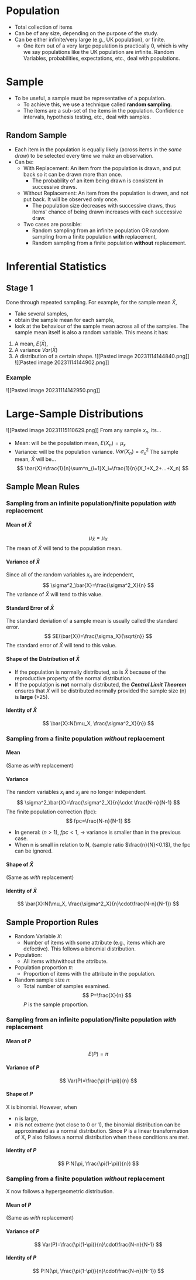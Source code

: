 # Population
- Total collection of items
- Can be of any size, depending on the purpose of the study.
- Can be either infinite/very large (e.g., UK population), or finite.
	- One item out of a very large population is practically 0, which is why we say populations like the UK population are infinite.
Random Variables, probabilities, expectations, etc., deal with populations.
# Sample
- To be useful, a sample must be representative of a population.
	- To achieve this, we use a technique called **random sampling**.
	- The items are a sub-set of the items in the population.
Confidence intervals, hypothesis testing, etc., deal with samples.
## Random Sample
- Each item in the population is equally likely (across items in the *same draw*) to be selected every time we make an observation.
- Can be:
	- With Replacement: An item from the population is drawn, and put back so it can be drawn more than once.
		- The probability of an item being drawn is consistent in successive draws.
	- Without Replacement: An item from the population is drawn, and not put back. It will be observed only once.
		- The population size decreases with successive draws, thus items' chance of being drawn increases with each successive draw.
	- Two cases are possible:
		- Random sampling from an infinite population OR random sampling from a finite population **with** replacement,
		- Random sampling from a finite population **without** replacement.
# Inferential Statistics
## Stage 1
Done through repeated sampling.
For example, for the sample mean $\bar{X}$, 
- Take several samples,
- obtain the sample mean for each sample,
- look at the behaviour of the sample mean across all of the samples.
The sample mean itself is also a random variable. This means it has:
1. A mean, $E(\bar{X})$,
2. A variance $Var(\bar{X})$
3. A distribution of a certain shape.
![[Pasted image 20231114144840.png]]
![[Pasted image 20231114144902.png]]

### Example
![[Pasted image 20231114142950.png]]
# Large-Sample Distributions
![[Pasted image 20231115110629.png]]
From any sample $x_n$, its...
- Mean: will be the population mean, $E(X_n)=\mu_x$
- Variance: will be the population variance. $Var(X_n)=\sigma^2_x$
The sample mean, $\bar{X}$ will be...
$$
\bar{X}=\frac{1}{n}\sum^n_{i=1}X_i=\frac{1}{n}(X_1+X_2+...+X_n)
$$
## Sample Mean Rules
### Sampling from an infinite population/finite population *with* replacement
#### Mean of $\bar{X}$
$$
\mu_\bar{X}=\mu_X
$$
The mean of $\bar{X}$ will tend to the population mean.
#### Variance of $\bar{X}$
Since all of the random variables $x_n$ are independent,
$$
\sigma^2_\bar{X}=\frac{\sigma^2_X}{n}
$$
The variance of $\bar{X}$ will tend to this value.
#### Standard Error of $\bar{X}$
The standard deviation of a sample mean is usually called the standard error.
$$
SE(\bar{X})=\frac{\sigma_X}{\sqrt{n}}
$$
The standard error of $\bar{X}$ will tend to this value.
#### Shape of the Distribution of $\bar{X}$
- If the population is normally distributed, so is $\bar{X}$ because of the reproductive property of the normal distribution.
- If the population is **not** normally distributed, the ***Central Limit Theorem*** ensures that $\bar{X}$ will be distributed normally provided the sample size (n) is **large** (>25).
#### Identity of $\bar{X}$
$$
\bar{X}:N(\mu_X, \frac{\sigma^2_X}{n})
$$
### Sampling from a finite population *without* replacement
#### Mean
(Same as *with* replacement)
#### Variance
The random variables $x_i$ and $x_j$ are no longer independent.
$$
\sigma^2_\bar{X}=\frac{\sigma^2_X}{n}\cdot \frac{N-n}{N-1}
$$
The finite population correction (fpc):
$$
fpc=\frac{N-n}{N-1}
$$
- In general: $(n>1)$, $fpc <1$, $\rightarrow$ variance is smaller than in the previous case.
- When n is small in relation to N, (sample ratio $\frac{n}{N}<0.1$), the fpc can be ignored.
#### Shape of $\bar{X}$
(Same as *with* replacement)
#### Identity of $\bar{X}$
$$
\bar{X}:N(\mu_X, \frac{\sigma^2_X}{n}\cdot\frac{N-n}{N-1})
$$
## Sample Proportion Rules
- Random Variable $X$:
	- Number of items with some attribute (e.g., items which are defective). This follows a binomial distribution.
- Population:
	- All items with/without the attribute.
- Population proportion $\pi$:
	- Proportion of items with the attribute in the population.
- Random sample size $n$:
	- Total number of samples examined.
$$
P=\frac{X}{n}
$$
$P$ is the sample proportion.
### Sampling from an infinite population/finite population *with* replacement
#### Mean of $P$
$$
E(P)=\pi
$$
#### Variance of $P$
$$
Var(P)=\frac{\pi(1-\pi)}{n}
$$
#### Shape of $P$
X is binomial. However, when
- n is large,
- $\pi$ is not extreme (not close to 0 or 1),
the binomial distribution can be approximated as a normal distribution.
Since P is a linear transformation of X, P also follows a normal distribution when these conditions are met.
#### Identity of $P$
$$
P:N(\pi, \frac{\pi(1-\pi)}{n})
$$
### Sampling from a finite population *without* replacement
X now follows a hypergeometric distribution.
#### Mean of $P$
(Same as *with* replacement)
#### Variance of $P$
$$
Var(P)=\frac{\pi(1-\pi)}{n}\cdot\frac{N-n}{N-1}
$$
#### Identity of $P$
$$
P:N(\pi, \frac{\pi(1-\pi)}{n}\cdot\frac{N-n}{N-1})
$$
